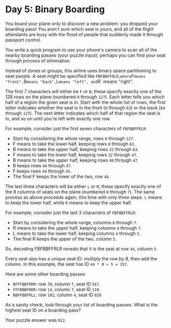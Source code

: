 # Day 5: Binary Boarding

You board your plane only to discover a new problem: you dropped your boarding pass! You aren't sure which seat is yours, and all of the flight attendants are busy with the flood of people that suddenly made it through passport control.

You write a quick program to use your phone's camera to scan all of the nearby boarding passes (your puzzle input); perhaps you can find your seat through process of elimination.

Instead of zones or groups, this airline uses binary space partitioning to seat people. A seat might be specified like `FBFBBFFRLR`,` where `F` means "front", `B` means "back", `L` means "left", and `R` means "right".

The first 7 characters will either be `F` or `B`; these specify exactly one of the 128 rows on the plane (numbered `0` through `127`). Each letter tells you which half of a region the given seat is in. Start with the whole list of rows; the first letter indicates whether the seat is in the front (`0` through `63`) or the back (`64` through `127`). The next letter indicates which half of that region the seat is in, and so on until you're left with exactly one row.

For example, consider just the first seven characters of `FBFBBFFRLR`:

* Start by considering the whole range, rows `0` through `127`.
* F means to take the lower half, keeping rows `0` through `63`.
* B means to take the upper half, keeping rows `32` through `63`.
* F means to take the lower half, keeping rows `32` through `47`.
* B means to take the upper half, keeping rows `40` through `47`.
* B keeps rows `44` through `47`.
* F keeps rows `44` through `45`.
* The final F keeps the lower of the two, row `44`.

The last three characters will be either `L` or `R`; these specify exactly one of the 8 columns of seats on the plane (numbered `0` through `7`). The same process as above proceeds again, this time with only three steps. `L` means to keep the lower half, while `R` means to keep the upper half.

For example, consider just the last 3 characters of `FBFBBFFRLR`:

* Start by considering the whole range, columns `0` through `7`.
* R means to take the upper half, keeping columns `4` through `7`.
* L means to take the lower half, keeping columns `4` through `5`.
* The final R keeps the upper of the two, column `5`.

So, decoding FBFBBFFRLR reveals that it is the seat at row `44`, column `5`.

Every seat also has a unique seat ID: multiply the row by 8, then add the column. In this example, the seat has ID `44 * 8 + 5 = 357`.

Here are some other boarding passes:

* `BFFFBBFRRR`: row `70`, column `7`, seat ID `567`.
* `FFFBBBFRRR`: row `14`, column `7`, seat ID `119`.
* `BBFFBBFRLL`: row `102`, column `4`, seat ID `820`.

As a sanity check, look through your list of boarding passes. What is the highest seat ID on a boarding pass?

Your puzzle answer was `922`.
